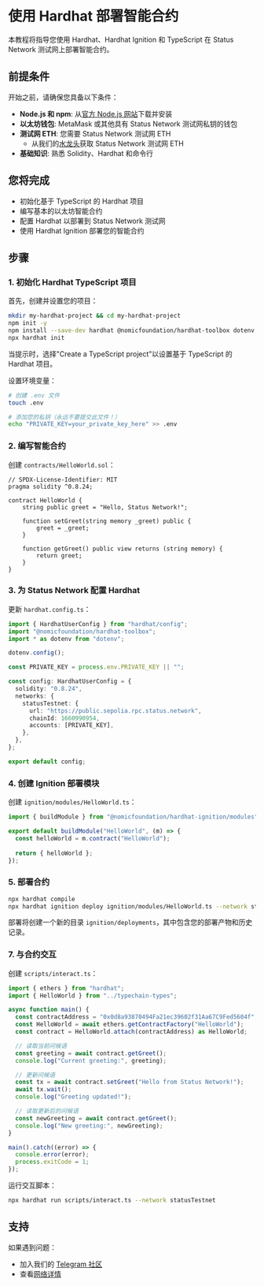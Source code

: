# 使用 Hardhat 部署智能合约

本教程将指导您使用 Hardhat、Hardhat Ignition 和 TypeScript 在 Status Network 测试网上部署智能合约。

## 前提条件

开始之前，请确保您具备以下条件：

- **Node.js 和 npm**: 从[官方 Node.js 网站](https://nodejs.org/)下载并安装
- **以太坊钱包**: MetaMask 或其他具有 Status Network 测试网私钥的钱包
- **测试网 ETH**: 您需要 Status Network 测试网 ETH
  - 从我们的[水龙头](/tools/testnet-faucets)获取 Status Network 测试网 ETH
- **基础知识**: 熟悉 Solidity、Hardhat 和命令行

## 您将完成

- 初始化基于 TypeScript 的 Hardhat 项目
- 编写基本的以太坊智能合约
- 配置 Hardhat 以部署到 Status Network 测试网
- 使用 Hardhat Ignition 部署您的智能合约

## 步骤

### 1. 初始化 Hardhat TypeScript 项目

首先，创建并设置您的项目：

```bash
mkdir my-hardhat-project && cd my-hardhat-project
npm init -y
npm install --save-dev hardhat @nomicfoundation/hardhat-toolbox dotenv
npx hardhat init
```

当提示时，选择"Create a TypeScript project"以设置基于 TypeScript 的 Hardhat 项目。

设置环境变量：

```bash
# 创建 .env 文件
touch .env

# 添加您的私钥（永远不要提交此文件！）
echo "PRIVATE_KEY=your_private_key_here" >> .env
```

### 2. 编写智能合约

创建 `contracts/HelloWorld.sol`：

```solidity
// SPDX-License-Identifier: MIT
pragma solidity ^0.8.24;

contract HelloWorld {
    string public greet = "Hello, Status Network!";

    function setGreet(string memory _greet) public {
        greet = _greet;
    }

    function getGreet() public view returns (string memory) {
        return greet;
    }
}
```

### 3. 为 Status Network 配置 Hardhat

更新 `hardhat.config.ts`：

```typescript
import { HardhatUserConfig } from "hardhat/config";
import "@nomicfoundation/hardhat-toolbox";
import * as dotenv from "dotenv";

dotenv.config();

const PRIVATE_KEY = process.env.PRIVATE_KEY || "";

const config: HardhatUserConfig = {
  solidity: "0.8.24",
  networks: {
    statusTestnet: {
      url: "https://public.sepolia.rpc.status.network",
      chainId: 1660990954,
      accounts: [PRIVATE_KEY],
    },
  },
};

export default config;
```

### 4. 创建 Ignition 部署模块

创建 `ignition/modules/HelloWorld.ts`：

```typescript
import { buildModule } from "@nomicfoundation/hardhat-ignition/modules";

export default buildModule("HelloWorld", (m) => {
  const helloWorld = m.contract("HelloWorld");
  
  return { helloWorld };
});
```

### 5. 部署合约

```bash
npx hardhat compile
npx hardhat ignition deploy ignition/modules/HelloWorld.ts --network statusTestnet
```

部署将创建一个新的目录 `ignition/deployments`，其中包含您的部署产物和历史记录。

### 7. 与合约交互

创建 `scripts/interact.ts`：

```typescript
import { ethers } from "hardhat";
import { HelloWorld } from "../typechain-types";

async function main() {
  const contractAddress = "0x0d8a93870494Fa21ec39602f31Aa67C9Fed5604f";
  const HelloWorld = await ethers.getContractFactory("HelloWorld");
  const contract = HelloWorld.attach(contractAddress) as HelloWorld;

  // 读取当前问候语
  const greeting = await contract.getGreet();
  console.log("Current greeting:", greeting);

  // 更新问候语
  const tx = await contract.setGreet("Hello from Status Network!");
  await tx.wait();
  console.log("Greeting updated!");

  // 读取更新后的问候语
  const newGreeting = await contract.getGreet();
  console.log("New greeting:", newGreeting);
}

main().catch((error) => {
  console.error(error);
  process.exitCode = 1;
});
```

运行交互脚本：

```bash
npx hardhat run scripts/interact.ts --network statusTestnet
```

## 支持

如果遇到问题：
- 加入我们的 [Telegram 社区](https://t.me/statusl2)
- 查看[网络详情](/general-info/network-details)
